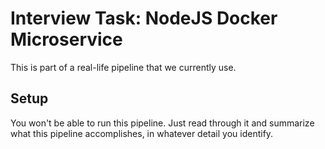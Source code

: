 # Interview Task: NodeJS Docker Microservice

This is part of a real-life pipeline that we currently use.

## Setup

You won't be able to run this pipeline. Just read through it and summarize what this pipeline accomplishes, in whatever detail you identify.
